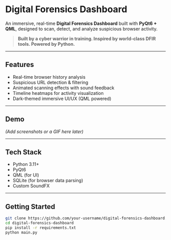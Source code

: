 # Digital Forensics Dashboard

An immersive, real-time **Digital Forensics Dashboard** built with **PyQt6 + QML**, designed to scan, detect, and analyze suspicious browser activity.

> **Built by a cyber warrior in training. Inspired by world-class DFIR tools. Powered by Python.**

---

## Features

- Real-time browser history analysis
- Suspicious URL detection & filtering
- Animated scanning effects with sound feedback
- Timeline heatmaps for activity visualization
- Dark-themed immersive UI/UX (QML powered)

---

## Demo

*(Add screenshots or a GIF here later)*

---

## Tech Stack

- Python 3.11+
- PyQt6
- QML (for UI)
- SQLite (for browser data parsing)
- Custom SoundFX

---

## Getting Started

```bash
git clone https://github.com/your-username/digital-forensics-dashboard.git
cd digital-forensics-dashboard
pip install -r requirements.txt
python main.py
